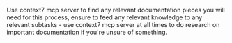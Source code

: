 Use context7 mcp server to find any relevant documentation pieces you will need for this process, ensure to feed any relevant knowledge to any relevant subtasks - use context7 mcp server at all times to do research on important documentation if you're unsure of something.